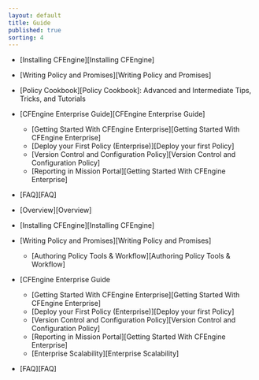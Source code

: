 ```yaml
---
layout: default
title: Guide 
published: true
sorting: 4
---
```


* [Installing CFEngine][Installing CFEngine]
* [Writing Policy and Promises][Writing Policy and Promises]
* [Policy Cookbook][Policy Cookbook]: Advanced and Intermediate Tips, Tricks, and Tutorials   
* [CFEngine Enterprise Guide][CFEngine Enterprise Guide]
   * [Getting Started With CFEngine Enterprise][Getting Started With CFEngine Enterprise]
   * [Deploy your First Policy (Enterprise)][Deploy your first Policy]
   * [Version Control and Configuration Policy][Version Control and Configuration Policy]
   * [Reporting in Mission Portal][Getting Started With CFEngine Enterprise]
* [FAQ][FAQ] 


* [Overview][Overview]
* [Installing CFEngine][Installing CFEngine]
* [Writing Policy and Promises][Writing Policy and Promises]
	* [Authoring Policy Tools & Workflow][Authoring Policy Tools & Workflow]
* [CFEngine Enterprise Guide
   * [Getting Started With CFEngine Enterprise][Getting Started With CFEngine Enterprise]
   * [Deploy your First Policy (Enterprise)][Deploy your first Policy]
   * [Version Control and Configuration Policy][Version Control and Configuration Policy]
   * [Reporting in Mission Portal][Getting Started With CFEngine Enterprise]
   * [Enterprise Scalability][Enterprise Scalability]
* [FAQ][FAQ]  





